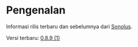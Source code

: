 # Pengenalan

Informasi rilis terbaru dan sebelumnya dari [Sonolus](https://sonolus.com).

Versi terbaru: [0.8.9 (1)](./versions/0.8.9_1.md)
